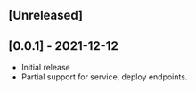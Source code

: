 ## [Unreleased]

## [0.0.1] - 2021-12-12

- Initial release
- Partial support for service, deploy endpoints.
